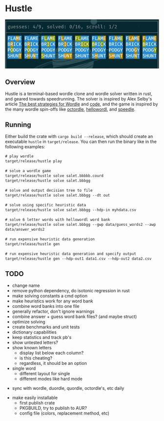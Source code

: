 # Hustle

![preview](data/preview.png)

## Overview
Hustle is a terminal-based wordle clone and wordle solver written in
rust, and geared towards speedrunning. The solver is inspired by Alex
Selby's article [The best strategies for
Wordle](http://sonorouschocolate.com/notes/index.php/The_best_strategies_for_Wordle)
and [code](https://github.com/alex1770/wordle), and the game is
inspired by the many wordle spin-offs like
[octordle](https://octordle.com),
[hellowordl](https://hellowordl.net), and
[speedle](https://tck.mn/speedle/).

## Running
Either build the crate with `cargo build --release`, which should
create an executable `hustle` in `target/release`. You can then run
the binary like in the following examples:

```
# play wordle
target/release/hustle play

# solve a wordle game
target/release/hustle solve salet.bbbbb.courd
target/release/hustle solve salet.bbbgg

# solve and output decision tree to file
target/release/hustle solve salet.bbbgg --dt out

# solve using specific heuristic data
target/release/hustle solve salet.bbbgg --hdp-in myhdata.csv

# solve 6 letter words with hellowordl word bank
target/release/hustle solve salet.bbbgg --gwp data/guess_words2 --awp data/answer_words2

# run expensive heuristic data generation
target/release/hustle gen

# run expensive heuristic data generation and specify output
target/release/hustle gen --hdp-out1 data1.csv --hdp-out2 data2.csv
```

## TODO
* change name
* remove python dependency, do isotonic regression in rust
* make solving constants a cmd option
* make heuristics work for any word bank
* combine word banks into one file
* generally refactor, don't ignore warnings
* combine answer + guess word bank files? (and maybe struct)
* optimize solving
* create benchmarks and unit tests
* dictionary capabilities
* keep statistics and track pb's
* show untested letters?
* show known letters
  - display list below each column?
  - is this cheating?
  - regardless, it should be an option
* single word
  - different layout for single
  - different modes like hard mode
- sync with wordle, duordle, quordle, octordle's, etc daily
* make easily installable
  - first publish crate
  - PKGBUILD, try to publish to AUR?
  - config file (colors, replacement method, etc)
